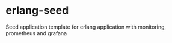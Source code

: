# erlang-seed
Seed application template for erlang application with monitoring, prometheus and grafana
